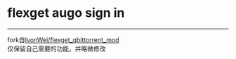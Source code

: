 # flexget augo sign in

---
fork自[IvonWei/flexget_qbittorrent_mod](https://https://github.com/IvonWei/flexget_qbittorrent_mod)  
仅保留自己需要的功能，并略微修改  
